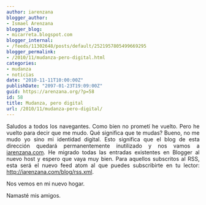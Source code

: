 ```yaml
---
author: iarenzana
blogger_author:
- Ismael Arenzana
blogger_blog:
- micarreta.blogspot.com
blogger_internal:
- /feeds/11302648/posts/default/2521957805499669295
blogger_permalink:
- /2010/11/mudanza-pero-digital.html
categories:
- mudanza
- noticias
date: "2010-11-11T10:00:00Z"
publishDate: "2097-01-23T19:09:00Z"
guid: https://arenzana.org/?p=58
id: 58
title: Mudanza, pero digital
url: /2010/11/mudanza-pero-digital/
---
```

<p style="text-align: justify;">
  Saludos a todos los navegantes. Como bien no prometí he vuelto. Pero he vuelto para decir que me mudo. Qué significa que te mudas? Bueno, no me mudo yo sino mi identidad digital. Esto significa que el blog de esta dirección quedará permanentemente inutilizado y nos vamos a <a href="http://iarenzana.com/">iarenzana.com</a>. He migrado todas las entradas existentes en Blogger al nuevo host y espero que vaya muy bien. Para aquellos subscritos al RSS, esta será el nuevo feed atom al que puedes subscribirte en tu lector: <a href="http://iarenzana.com/blog/rss.xml">http://iarenzana.com/blog/rss.xml</a>.
</p>

<p style="text-align: justify;">
  Nos vemos en mi nuevo hogar.
</p>

<p style="text-align: justify;">
  Namasté mis amigos.
</p>
